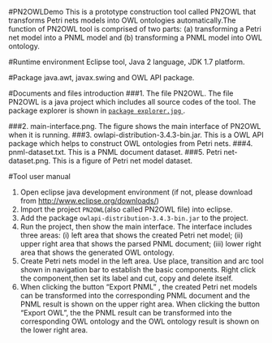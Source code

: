 #PN2OWLDemo
This is a prototype construction tool called PN2OWL that transforms Petri nets models into OWL ontologies automatically.The function of PN2OWL tool is comprised of two parts: (a) transforming a Petri net model into a PNML model and (b) transforming a PNML model into OWL ontology.

#Runtime environment
Eclipse tool, Java 2 language, JDK 1.7 platform.

#Package
java.awt, javax.swing and OWL API package.

#Documents and files introduction
###1. The file PN2OWL. 
The file PN2OWL is a java project which includes all source codes of the tool. The package explorer is shown in [`package explorer.jpg` ](https://github.com/haitaoneu/PN2OWLDemo/blob/master/package%20explorer.jpg).

###2. main-interface.png.
The figure shows the main interface of PN2OWL when it is running.
###3. owlapi-distribution-3.4.3-bin.jar.
This is a OWL API package which helps to construct OWL ontologies from Petri nets.
###4. pnml-dataset.txt.
This is a PNML document dataset.
###5. Petri net-dataset.png.
This is a figure of Petri net model dataset.

#Tool user manual
1. Open eclipse java development environment (if not, please download from http://www.eclipse.org/downloads/)
2. Import the project `PN2OWL`(also called PN2OWL file) into eclipse.
3. Add the package `owlapi-distribution-3.4.3-bin.jar` to the project.
4. Run the project, then show the main interface. The interface includes three areas: (i) left area that shows the created Petri net model; (ii) upper right area that shows the parsed PNML document; (iii) lower right area that shows the generated OWL ontology.
5. Create Petri nets model in the left area. Use place, transition and arc tool shown in navigation bar to establish the basic components. Right click the component,then set its label and cut, copy and delete itself.
6. When clicking the button “Export PNML” , the created Petri net models can be transformed into the corresponding PNML document and the PNML result is shown on the upper right area. 
  When clicking the button “Export OWL”, the the PNML result can be transformed into the corresponding OWL ontology and the OWL ontology result is shown on the lower right area.



